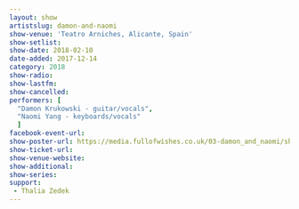 ```yaml
---
layout: show
artistslug: damon-and-naomi
show-venue: 'Teatro Arniches, Alicante, Spain'
show-setlist:
show-date: 2018-02-10
date-added: 2017-12-14
category: 2018
show-radio:
show-lastfm:
show-cancelled:
performers: [
  "Damon Krukowski - guitar/vocals",
  "Naomi Yang - keyboards/vocals"
  ]
facebook-event-url:
show-poster-url: https://media.fullofwishes.co.uk/03-damon_and_naomi/show_assets/2018-02/damon-and-naomi-spain-2018-02.jpg
show-ticket-url:
show-venue-website:
show-additional:
show-series:
support:
 - Thalia Zedek
---
```



